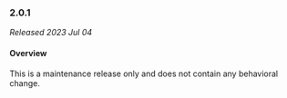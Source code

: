 ### 2.0.1

_Released 2023 Jul 04_

#### Overview

This is a maintenance release only and does not contain any behavioral change.
